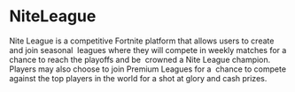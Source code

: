 # NiteLeague
Nite League is a competitive Fortnite platform that allows users to create and join seasonal  leagues where they will compete in weekly matches for a chance to reach the playoffs and be  crowned a Nite League champion. Players may also choose to join Premium Leagues for a  chance to compete against the top players in the world for a shot at glory and cash prizes. 
